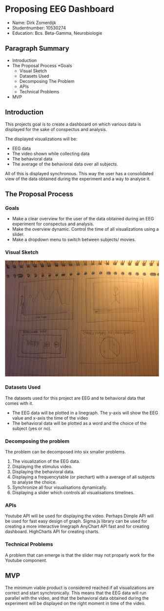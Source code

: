 # Proposing EEG Dashboard
- Name:			Dirk Zomerdijk
- Studentnumber: 	10530274
- Education: 		Bcs. Beta-Gamma, Neurobiologie

## Paragraph Summary
- Introduction
- The Proposal Process
	*Goals	
	* Visual Sketch
	* Datasets Used
	* Decomposing The Problem
	* APIs
	* Technical Problems
- MVP


## Introduction
This projects goal is to create a dashboard on which various data is displayed for
the sake of conspectus and analysis. 

The displayed visualizations will be:
- EEG data 
- The video shown while collecting data
- The behavioral data
- The average of the behavioral data over all subjects. 

All of this is displayed synchronous. This way the user has a consolidated view of the data obtained during the experiment and a way to analyse it.

## The Proposal Process

### Goals

* Make a clear overview for the user of the data obtained during an EEG experiment for conspectus and analysis.
* Make the overview dynamic. Control the time of all visualizations using a slider.
* Make a dropdown menu to switch between subjects/ movies.

### Visual Sketch
![](doc/dashboard_sketch.jpeg)

### Datasets Used
The datasets used for this project are EEG and te behavioral data that comes with it.
- The EEG data will be plotted in a linegraph. The y-axis will show the EEG value and x-axis the time of the video
- The behavioral data will be plotted as a word and the choice of the subject (yes or no). 


### Decomposing the problem
The problem can be decomposed into six smaller problems.
<ol>
<li>The visualization of the EEG data.</li>
<li>Displaying the stimulus video.</li> 
<li>Displaying the behavioral data.</li>
<li>Displaying a frequencytable (or piechart) with a average of all subjects to analyse the choice.</li>
<li>Synchronize all four visualisations dynamically.</li> 
<li>Displaying a slider which controls all visualisations timelines.</li>
</ol>

### APIs
Youtube API will be used for displaying the video.
Perhaps Dimple API will be used for fast easy design of graph.
Sigma.js library can be used for creating a more interactive linegraph
AnyChart API fast and for creating dashboard.
HighCharts API for creating charts.

### Technical Problems
A problem that can emerge is that the slider may not proparly work for the Youtube component.


## MVP
The minimum viable product is considered reached if all visualizations are correct and start synchronically.
This means that the EEG data will run parallel with the video, and that the behavioral data obtained during the experiment
will be displayed on the right moment in time of the video.


